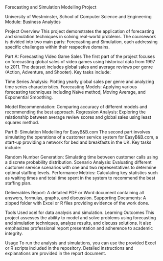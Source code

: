 Forecasting and Simulation Modelling Project

University of Westminster, School of Computer Science and Engineering
Module: Business Analytics

Project Overview
This project demonstrates the application of forecasting and simulation techniques in solving real-world problems. The coursework is divided into two main parts: Forecasting and Simulation, each addressing specific challenges within their respective domains.

Part A: Forecasting Video Game Sales
The first part of the project focuses on forecasting global sales of video games using historical data from 1997 to 2011. The dataset includes global sales and average reviews per genre (Action, Adventure, and Shooter). Key tasks include:

Time Series Analysis: Plotting yearly global sales per genre and analyzing time series characteristics.
Forecasting Models: Applying various forecasting techniques including Naïve method, Moving Average, and Exponential Smoothing.

Model Recommendation: Comparing accuracy of different models and recommending the best approach.
Regression Analysis: Exploring the relationship between average review scores and global sales using least squares method.

Part B: Simulation Modelling for EasyB&B.com
The second part involves simulating the operations of a customer service system for EasyB&B.com, a start-up providing a network for bed and breakfasts in the UK. Key tasks include:

Random Number Generation: Simulating time between customer calls using a discrete probability distribution.
Scenario Analysis: Evaluating different customer service scenarios with one and two representatives to determine optimal staffing levels.
Performance Metrics: Calculating key statistics such as waiting times and total time spent in the system to recommend the best staffing plan.

Deliverables
Report: A detailed PDF or Word document containing all answers, formulas, graphs, and discussion.
Supporting Documents: A zipped folder with Excel or R files providing evidence of the work done.

Tools Used
xcel for data analysis and simulation.
Learning Outcomes
This project assesses the ability to model and solve problems using forecasting and simulation techniques, analyze results, and discuss solutions. It also emphasizes professional report presentation and adherence to academic integrity.

Usage
To run the analysis and simulations, you can use the provided Excel or R scripts included in the repository. Detailed instructions and explanations are provided in the report document.
